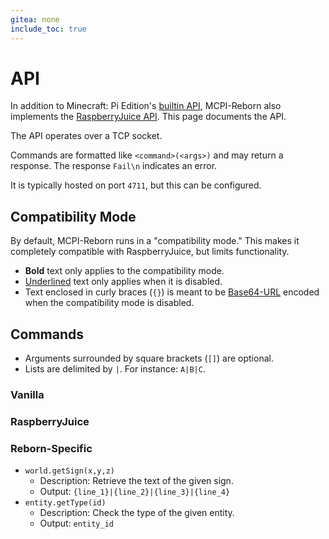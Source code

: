 ```yaml
---
gitea: none
include_toc: true
---
```


# API
In addition to Minecraft: Pi Edition's [builtin API](https://minecraft.wiki/w/Pi_Edition_protocol), MCPI-Reborn also implements the [RaspberryJuice API](https://github.com/zhuowei/RaspberryJuice). This page documents the API.

The API operates over a TCP socket.

Commands are formatted like `<command>(<args>)` and may return a response. The response `Fail\n` indicates an error.

It is typically hosted on port `4711`, but this can be configured.

## Compatibility Mode
By default, MCPI-Reborn runs in a "compatibility mode." This makes it completely compatible with RaspberryJuice, but limits functionality.

* **Bold** text only applies to the compatibility mode.
* <u>Underlined</u> text only applies when it is disabled.
* Text enclosed in curly braces (`{}`) is meant to be [Base64-URL](https://base64.guru/standards/base64url) encoded when the compatibility mode is disabled.

## Commands

* Arguments surrounded by square brackets (`[]`) are optional.
* Lists are delimited by `|`. For instance: `A|B|C`.

### Vanilla

### RaspberryJuice

### Reborn-Specific
* `world.getSign(x,y,z)`
  * Description: Retrieve the text of the given sign.
  * Output: `{line_1}|{line_2}|{line_3}|{line_4}`
* `entity.getType(id)`
  * Description: Check the type of the given entity.
  * Output: `entity_id`